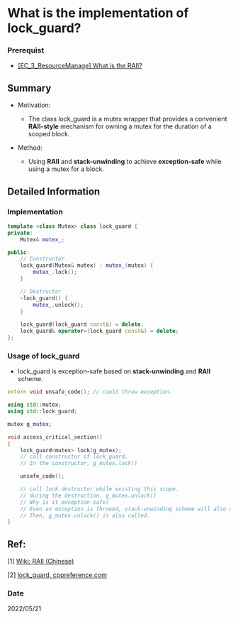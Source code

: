 # What is the implementation of lock_guard?

### Prerequist
- [[EC_3_ResourceManage] What is the RAII?](EC_3_ResourceManagement/RAII.md)


## Summary
- Motivation:
    - The class lock_guard is a mutex wrapper that provides a convenient **RAII-style** mechanism for owning a mutex for the duration of a scoped block.
    
- Method: 
    - Using **RAII** and **stack-unwinding** to achieve **exception-safe** while using a mutex for a block.

## Detailed Information
### Implementation
~~~c++
template <class Mutex> class lock_guard {
private:
    Mutex& mutex_;

public:
    // Constructor
    lock_guard(Mutex& mutex) : mutex_(mutex) {  
        mutex_.lock(); 
    }

    // Destructor
    ~lock_guard() { 
        mutex_.unlock(); 
    }
    
    lock_guard(lock_guard const&) = delete;
    lock_guard& operator=(lock_guard const&) = delete;
};
~~~

### Usage of lock_guard
- lock_guard is exception-safe based on **stack-unwinding** and **RAII** scheme.

~~~c++
extern void unsafe_code(); // could throw exception.

using std::mutex;
using std::lock_guard;

mutex g_mutex;

void access_critical_section()
{
    lock_guard<mutex> lock(g_mutex);
    // call constructor of lock_guard.
    // In the constructor, g_mutex.lock()

    unsafe_code();

    // call lock.destructor while existing this scope.
    // during the destruction, g_mutex.unlock()
    // Why is it exception-safe?
    // Even an exception is throwed, stack-unwinding scheme will also call the destructor of lock_guard.
    // Then, g_mutex.unlock() is also called.
}
~~~


## Ref:

[1] [Wiki: RAII (Chinese)](https://zh.wikipedia.org/wiki/RAII)

[2] [lock_guard, cppreference.com](https://en.cppreference.com/w/cpp/thread/lock_guard)

### Date
2022/05/21